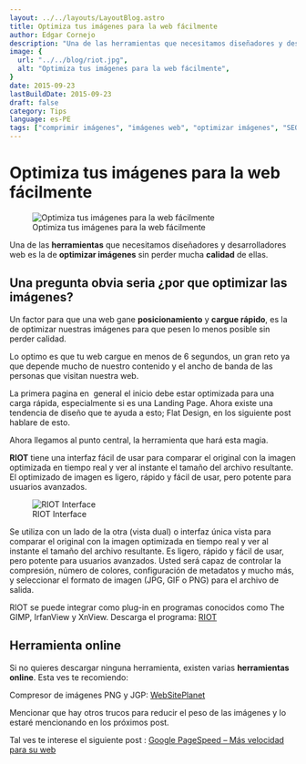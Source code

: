 ```yaml
---
layout: ../../layouts/LayoutBlog.astro
title: Optimiza tus imágenes para la web fácilmente
author: Edgar Cornejo
description: "Una de las herramientas que necesitamos diseñadores y desarrolladores web es la de optimizar imágenes sin perder mucha calidad de ellas. Una pregunta obvia seria por que optimizar las imágenes. Un factor para que una web gane posicionamiento y cargue rápido, es la de optimizar nuestras imágenes para que pesen lo menos posible sin perder calidad."
image: {
  url: "../../blog/riot.jpg",
  alt: "Optimiza tus imágenes para la web fácilmente",
}  
date: 2015-09-23
lastBuildDate: 2015-09-23
draft: false
category: Tips
language: es-PE
tags: ["comprimir imágenes", "imágenes web", "optimizar imágenes", "SEO", "web"]
---
```


# Optimiza tus imágenes para la web fácilmente

<figure>
  <img src="../../blog/riot.jpg" alt="Optimiza tus imágenes para la web fácilmente"/>
  <figcaption>Optimiza tus imágenes para la web fácilmente</figcaption>
</figure>

Una de las **herramientas** que necesitamos diseñadores y desarrolladores web es la de **optimizar imágenes** sin perder mucha **calidad** de ellas.

## Una pregunta obvia seria ¿por que optimizar las imágenes?

Un factor para que una web gane **posicionamiento** y **cargue rápido**, es la de optimizar nuestras imágenes para que pesen lo menos posible sin perder calidad.

Lo optimo es que tu web cargue en menos de 6 segundos, un gran reto ya que depende mucho de nuestro contenido y el ancho de banda de las personas que visitan nuestra web.

La primera pagina en  general el inicio debe estar optimizada para una carga rápida, especialmente si es una Landing Page. Ahora existe una tendencia de diseño que te ayuda a esto; Flat Design, en los siguiente post hablare de esto.

Ahora llegamos al punto central, la herramienta que hará esta magia.

**RIOT** tiene una interfaz fácil de usar para comparar el original con la imagen optimizada en tiempo real y ver al instante el tamaño del archivo resultante. El optimizado de imagen es ligero, rápido y fácil de usar, pero potente para usuarios avanzados.

<figure>
  <img src="../../blog/riot-interface.jpg" alt="RIOT Interface"/>
  <figcaption>RIOT Interface</figcaption>
</figure>

Se utiliza con un lado de la otra (vista dual) o interfaz única vista para comparar el original con la imagen optimizada en tiempo real y ver al instante el tamaño del archivo resultante. Es ligero, rápido y fácil de usar, pero potente para usuarios avanzados. Usted será capaz de controlar la compresión, número de colores, configuración de metadatos y mucho más, y seleccionar el formato de imagen (JPG, GIF o PNG) para el archivo de salida.

RIOT se puede integrar como plug-in en programas conocidos como The GIMP, IrfanView y XnView.
Descarga el programa: <a href="http://luci.criosweb.ro/riot/" title="RIOT" target="_blank">RIOT</a>

## Herramienta online

Si no quieres descargar ninguna herramienta, existen varias **herramientas online**. Esta ves te recomiendo:

Compresor de imágenes PNG y JGP: <a href="https://www.websiteplanet.com/es/webtools/imagecompressor/" title="WebSitePlanet" target="_blank">WebSitePlanet</a>

Mencionar que hay otros trucos para reducir el peso de las imágenes y lo estaré mencionando en los próximos post.

Tal ves te interese el siguiente post : [Google PageSpeed – Más velocidad para su web](google-pagespeed "Google PageSpeed – Más velocidad para su web")